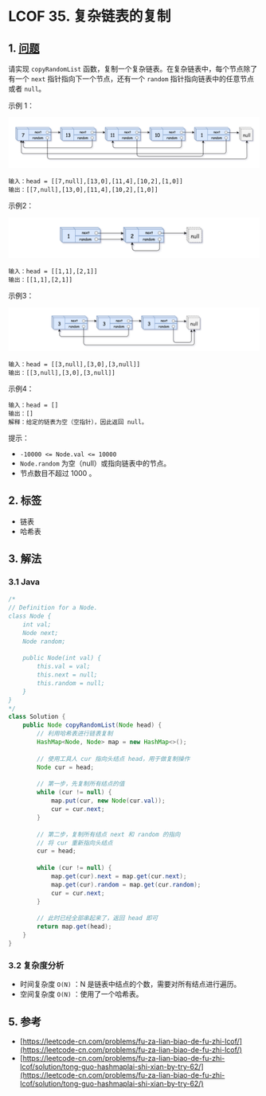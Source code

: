 # LCOF 35. 复杂链表的复制

## 1. [问题](https://leetcode-cn.com/problems/fu-za-lian-biao-de-fu-zhi-lcof/)

请实现 `copyRandomList` 函数，复制一个复杂链表。在复杂链表中，每个节点除了有一个 `next` 指针指向下一个节点，还有一个 `random` 指针指向链表中的任意节点或者 `null`。

示例 1：

![](<../../../.gitbook/assets/image (1).png>)

```
输入：head = [[7,null],[13,0],[11,4],[10,2],[1,0]]
输出：[[7,null],[13,0],[11,4],[10,2],[1,0]]
```

示例2：

![](<../../../.gitbook/assets/image (2).png>)

```
输入：head = [[1,1],[2,1]]
输出：[[1,1],[2,1]]
```

示例3：

![](<../../../.gitbook/assets/image (3).png>)

```
输入：head = [[3,null],[3,0],[3,null]]
输出：[[3,null],[3,0],[3,null]]
```

示例4：

```
输入：head = []
输出：[]
解释：给定的链表为空（空指针），因此返回 null。
```

提示：

* `-10000 <= Node.val <= 10000`
* `Node.random` 为空（null）或指向链表中的节点。
* 节点数目不超过 1000 。

## 2. 标签

* 链表
* 哈希表

## 3. 解法

### 3.1 Java

```java
/*
// Definition for a Node.
class Node {
    int val;
    Node next;
    Node random;

    public Node(int val) {
        this.val = val;
        this.next = null;
        this.random = null;
    }
}
*/
class Solution {
    public Node copyRandomList(Node head) {
        // 利用哈希表进行链表复制
        HashMap<Node, Node> map = new HashMap<>();

        // 使用工具人 cur 指向头结点 head，用于做复制操作
        Node cur = head;

        // 第一步，先复制所有结点的值
        while (cur != null) {
            map.put(cur, new Node(cur.val));
            cur = cur.next;
        }

        // 第二步，复制所有结点 next 和 random 的指向
        // 将 cur 重新指向头结点
        cur = head;

        while (cur != null) {
            map.get(cur).next = map.get(cur.next);
            map.get(cur).random = map.get(cur.random);
            cur = cur.next;
        }

        // 此时已经全部串起来了，返回 head 即可
        return map.get(head);
    }
}
```

### 3.2 复杂度分析

* 时间复杂度 `O(N)` ：N 是链表中结点的个数，需要对所有结点进行遍历。
* 空间复杂度 `O(N)` ：使用了一个哈希表。

## 5. 参考

* [https://leetcode-cn.com/problems/fu-za-lian-biao-de-fu-zhi-lcof/](https://leetcode-cn.com/problems/fu-za-lian-biao-de-fu-zhi-lcof/)
* [https://leetcode-cn.com/problems/fu-za-lian-biao-de-fu-zhi-lcof/solution/tong-guo-hashmaplai-shi-xian-by-try-62/](https://leetcode-cn.com/problems/fu-za-lian-biao-de-fu-zhi-lcof/solution/tong-guo-hashmaplai-shi-xian-by-try-62/)

